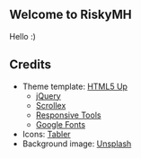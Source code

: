 ## Welcome to RiskyMH

Hello :)

## Credits

* Theme template: [HTML5 Up](http://html5up.net)
  * [jQuery](https://jquery.com)
  * [Scrollex](https://github.com/ajlkn/jquery.scrollex)
  * [Responsive Tools](https://github.com/ajlkn/responsive-tools)
  * [Google Fonts](https://fonts.google.com)
* Icons: [Tabler](https://tabler-icons.io/)
* Background image: [Unsplash](https://unsplash.com/)
